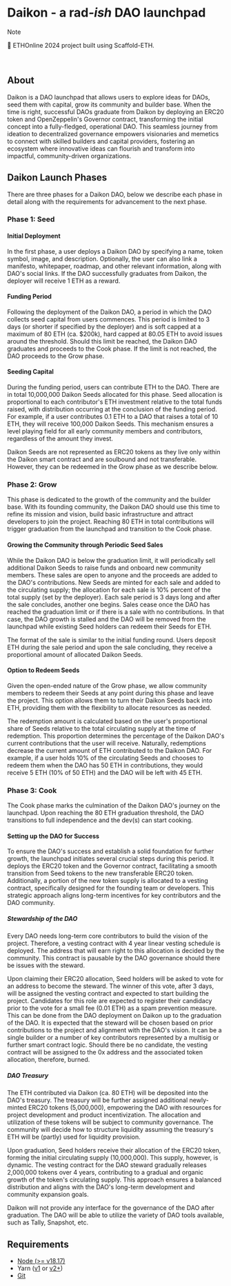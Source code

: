 # Daikon - a rad<em>-ish</em> DAO launchpad

> [!NOTE]
> :construction_worker: ETHOnline 2024 project built using Scaffold-ETH. 

<br>

## About

Daikon is a DAO launchpad that allows users to explore ideas for DAOs, seed them with capital, grow its community and builder base. When the time is right, successful DAOs graduate from Daikon by deploying an ERC20 token and OpenZeppelin's Governor contract, transforming the initial concept into a fully-fledged, operational DAO. 
This seamless journey from ideation to decentralized governance empowers visionaries and memetics to connect with skilled builders and capital providers, fostering an ecosystem where innovative ideas can flourish and transform into impactful, community-driven organizations.

## Daikon Launch Phases

There are three phases for a Daikon DAO, below we describe each phase in detail along with the requirements for advancement to the next phase.

### Phase 1: Seed
#### Initial Deployment
In the first phase, a user deploys a Daikon DAO by specifying a name, token symbol, image, and description. Optionally, the user can also link a manifesto, whitepaper, roadmap, and other relevant information, along with DAO's social links. If the DAO successfully graduates from Daikon, the deployer will receive 1 ETH as a reward.
#### Funding Period
Following the deployment of the Daikon DAO, a period in which the DAO collects seed capital from users commences. This period is limited to 3 days (or shorter if specified by the deployer) and is soft capped at a maximum of 80 ETH (ca. $200k), hard capped at 80.05 ETH to avoid issues around the threshold. Should this limit be reached, the Daikon DAO graduates and proceeds to the Cook phase. If the limit is not reached, the DAO proceeds to the Grow phase.

#### Seeding Capital
During the funding period, users can contribute ETH to the DAO. There are in total 10,000,000 Daikon Seeds allocated for this phase. Seed allocation is proportional to each contributor's ETH investment relative to the total funds raised, with distribution occurring at the conclusion of the funding period. For example, if a user contributes 0.1 ETH to a DAO that raises a total of 10 ETH, they will receive 100,000 Daikon Seeds. This mechanism ensures a level playing field for all early community members and contributors, regardless of the amount they invest.

Daikon Seeds are not represented as ERC20 tokens as they live only within the Daikon smart contract and are soulbound and not transferable. However, they can be redeemed in the Grow phase as we describe below.

### Phase 2: Grow
This phase is dedicated to the growth of the community and the builder base. With its founding community, the Daikon DAO should use this time to refine its mission and vision, build basic infrastructure and attract developers to join the project. Reaching 80 ETH in total contributions will trigger graduation from the launchpad and transition to the Cook phase.

#### Growing the Community through Periodic Seed Sales
While the Daikon DAO is below the graduation limit, it will periodically sell additional Daikon Seeds to raise funds and onboard new community members. These sales are open to anyone and the proceeds are added to the DAO's contributions. New Seeds are minted for each sale and added to the circulating supply; the allocation for each sale is 10% percent of the total supply (set by the deployer). Each sale period is 3 days long and after the sale concludes, another one begins. Sales cease once the DAO has reached the graduation limit or if there is a sale with no contributions. In that case, the DAO growth is stalled and the DAO will be removed from the launchpad while existing Seed holders can redeem their Seeds for ETH.

The format of the sale is similar to the initial funding round. Users deposit ETH during the sale period and upon the sale concluding, they receive a proportional amount of allocated Daikon Seeds. 


#### Option to Redeem Seeds
Given the open-ended nature of the Grow phase, we allow community members to redeem their Seeds at any point during this phase and leave the project. This option allows them to turn their Daikon Seeds back into ETH, providing them with the flexibility to allocate resources as needed. 

The redemption amount is calculated based on the user's proportional share of Seeds relative to the total circulating supply at the time of redemption. This proportion determines the percentage of the Daikon DAO's current contributions that the user will receive. Naturally, redemptions decrease the current amount of ETH contributed to the Daikon DAO. For example, if a user holds 10% of the circulating Seeds and chooses to redeem them when the DAO has 50 ETH in contributions, they would receive 5 ETH (10% of 50 ETH) and the DAO will be left with 45 ETH.

### Phase 3: Cook
The Cook phase marks the culmination of the Daikon DAO's journey on the launchpad. Upon reaching the 80 ETH graduation threshold, the DAO transitions to full independence and the dev(s) can start cooking. 

#### Setting up the DAO for Success
To ensure the DAO's success and establish a solid foundation for further growth, the launchpad initiates several crucial steps during this period. It deploys the ERC20 token and the Governor contract, facilitating a smooth transition from Seed tokens to the new transferable ERC20 token. Additionally, a portion of the new token supply is allocated to a vesting contract, specifically designed for the founding team or developers. This strategic approach aligns long-term incentives for key contributors and the DAO community.

##### Stewardship of the DAO
Every DAO needs long-term core contributors to build the vision of the project. Therefore, a vesting contract with 4 year linear vesting schedule is deployed. The address that will earn right to this allocation is decided by the community. This contract is pausable by the DAO governance should there be issues with the steward.

Upon claiming their ERC20 allocation, Seed holders will be asked to vote for an address to become the steward. The winner of this vote, after 3 days, will be assigned the vesting contract and expected to start building the project. Candidates for this role are expected to register their candidacy prior to the vote for a small fee (0.01 ETH) as a spam prevention measure. This can be done from the DAO deployment on Daikon up to the graduation of the DAO. It is expected that the steward will be chosen based on prior contributions to the project and alignment with the DAO's vision. It can be a single builder or a number of key contributors represented by a multisig or further smart contract logic. Should there be no candidate, the vesting contract will be assigned to the 0x address and the associated token allocation, therefore, burned.

##### DAO Treasury
The ETH contributed via Daikon (ca. 80 ETH) will be deposited into the DAO's treasury. The treasury will be further assigned additional newly-minted ERC20 tokens (5,000,000), empowering the DAO with resources for project development and product incentivization. The allocation and utilization of these tokens will be subject to community governance. The community will decide how to structure liquidity assuming the treasury's ETH will be (partly) used for liquidity provision.

Upon graduation, Seed holders receive their allocation of the ERC20 token, forming the initial circulating supply (10,000,000). This supply, however, is dynamic. The vesting contract for the DAO steward gradually releases 2,000,000 tokens over 4 years, contributing to a gradual and organic growth of the token's circulating supply. This approach ensures a balanced distribution and aligns with the DAO's long-term development and community expansion goals.

Daikon will not provide any interface for the governance of the DAO after graduation. The DAO will be able to utilize the variety of DAO tools available, such as Tally, Snapshot, etc.



## Requirements

- [Node (>= v18.17)](https://nodejs.org/en/download/)
- Yarn ([v1](https://classic.yarnpkg.com/en/docs/install/) or [v2+](https://yarnpkg.com/getting-started/install))
- [Git](https://git-scm.com/downloads)
